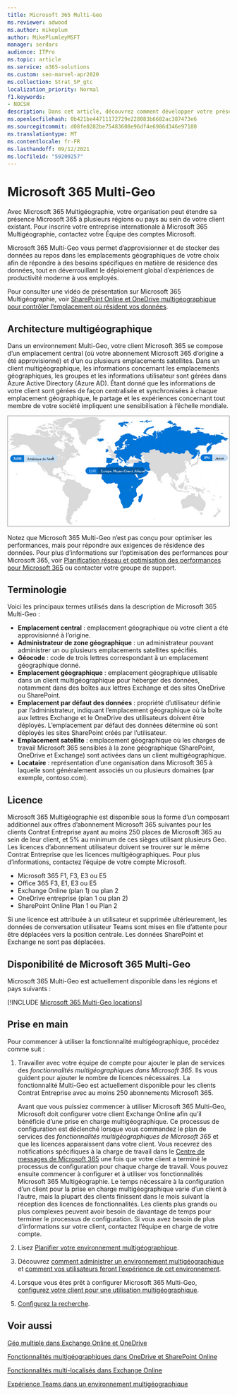 ```yaml
---
title: Microsoft 365 Multi-Geo
ms.reviewer: adwood
ms.author: mikeplum
author: MikePlumleyMSFT
manager: serdars
audience: ITPro
ms.topic: article
ms.service: o365-solutions
ms.custom: seo-marvel-apr2020
ms.collection: Strat_SP_gtc
localization_priority: Normal
f1.keywords:
- NOCSH
description: Dans cet article, découvrez comment développer votre présence Microsoft 365 dans plusieurs régions géographiques avec Microsoft 365 Multigéographie.
ms.openlocfilehash: 0b421be44711172729e228083b6682ac387473e6
ms.sourcegitcommit: d08fe0282be75483608e96df4e6986d346e97180
ms.translationtype: MT
ms.contentlocale: fr-FR
ms.lasthandoff: 09/12/2021
ms.locfileid: "59209257"
---
```

# <a name="microsoft-365-multi-geo"></a>Microsoft 365 Multi-Geo

Avec Microsoft 365 Multigéographie, votre organisation peut étendre sa présence Microsoft 365 à plusieurs régions ou pays au sein de votre client existant. Pour inscrire votre entreprise internationale à Microsoft 365 Multigéographie, contactez votre Équipe des comptes Microsoft.
  
Microsoft 365 Multi-Geo vous permet d’approvisionner et de stocker des données au repos dans les emplacements géographiques de votre choix afin de répondre à des besoins spécifiques en matière de résidence des données, tout en déverrouillant le déploiement global d’expériences de productivité moderne à vos employés.

Pour consulter une vidéo de présentation sur Microsoft 365 Multigéographie, voir [SharePoint Online et OneDrive multigéographique pour contrôler l’emplacement où résident vos données](https://www.youtube.com/watch?v=Do9U3JuROhk).

## <a name="multi-geo-architecture"></a>Architecture multigéographique

Dans un environnement Multi-Geo, votre client Microsoft 365 se compose d’un emplacement central (où votre abonnement Microsoft 365 d’origine a été approvisionné) et d’un ou plusieurs emplacements satellites. Dans un client multigéographique, les informations concernant les emplacements géographiques, les groupes et les informations utilisateur sont gérées dans Azure Active Directory (Azure AD). Étant donné que les informations de votre client sont gérées de façon centralisée et synchronisées à chaque emplacement géographique, le partage et les expériences concernant tout membre de votre société impliquent une sensibilisation à l’échelle mondiale.

![Capture d’écran d’une carte multigéographique à partir SharePoint centre d’administration.](../media/multi-geo-world-map.png)

Notez que Microsoft 365 Multi-Geo n’est pas conçu pour optimiser les performances, mais pour répondre aux exigences de résidence des données. Pour plus d’informations sur l’optimisation des performances pour Microsoft 365, voir [Planification réseau et optimisation des performances pour Microsoft 365](https://support.office.com/article/e5f1228c-da3c-4654-bf16-d163daee8848) ou contacter votre groupe de support.

## <a name="terminology"></a>Terminologie

Voici les principaux termes utilisés dans la description de Microsoft 365 Multi-Geo :

- **Emplacement central** : emplacement géographique où votre client a été approvisionné à l’origine.
- **Administrateur de zone géographique** : un administrateur pouvant administrer un ou plusieurs emplacements satellites spécifiés.
- **Géocode** : code de trois lettres correspondant à un emplacement géographique donné.
- **Emplacement géographique** : emplacement géographique utilisable dans un client multigéographique pour héberger des données, notamment dans des boîtes aux lettres Exchange et des sites OneDrive ou SharePoint.
- **Emplacement par défaut des données** : propriété d’utilisateur définie par l’administrateur, indiquant l’emplacement géographique où la boîte aux lettres Exchange et le OneDrive des utilisateurs doivent être déployés. L’emplacement par défaut des données détermine où sont déployés les sites SharePoint créés par l’utilisateur.
- **Emplacement satellite** : emplacement géographique où les charges de travail Microsoft 365 sensibles à la zone géographique (SharePoint, OneDrive et Exchange) sont activées dans un client multigéographique.
- **Locataire** : représentation d’une organisation dans Microsoft 365 à laquelle sont généralement associés un ou plusieurs domaines (par exemple, contoso.com).

## <a name="licensing"></a>Licence

Microsoft 365 Multigéographie est disponible sous la forme d’un composant additionnel aux offres d’abonnement Microsoft 365 suivantes pour les clients Contrat Entreprise ayant au moins 250 places de Microsoft 365 au sein de leur client, et 5% au minimum de ces sièges utilisant plusieurs Geo. Les licences d’abonnement utilisateur doivent se trouver sur le même Contrat Entreprise que les licences multigéographiques. Pour plus d’informations, contactez l’équipe de votre compte Microsoft.

- Microsoft 365 F1, F3, E3 ou E5
- Office 365 F3, E1, E3 ou E5
- Exchange Online (plan 1) ou plan 2
- OneDrive entreprise (plan 1 ou plan 2)
- SharePoint Online Plan 1 ou Plan 2

Si une licence est attribuée à un utilisateur et supprimée ultérieurement, les données de conversation utilisateur Teams sont mises en file d’attente pour être déplacées vers la position centrale. Les données SharePoint et Exchange ne sont pas déplacées.

## <a name="microsoft-365-multi-geo-availability"></a>Disponibilité de Microsoft 365 Multi-Geo

Microsoft 365 Multi-Geo est actuellement disponible dans les régions et pays suivants :

[!INCLUDE [Microsoft 365 Multi-Geo locations](../includes/microsoft-365-multi-geo-locations.md)]

## <a name="getting-started"></a>Prise en main

Pour commencer à utiliser la fonctionnalité multigéographique, procédez comme suit :

1. Travailler avec votre équipe de compte pour ajouter le plan de services des _fonctionnalités multigéographiques dans Microsoft 365_. Ils vous guident pour ajouter le nombre de licences nécessaires. La fonctionnalité Multi-Geo est actuellement disponible pour les clients Contrat Entreprise avec au moins 250 abonnements Microsoft 365.

   Avant que vous puissiez commencer à utiliser Microsoft 365 Multi-Geo, Microsoft doit configurer votre client Exchange Online afin qu’il bénéficie d’une prise en charge multigéographique. Ce processus de configuration est déclenché lorsque vous commandez le plan de services des *fonctionnalités multigéographiques de Microsoft 365* et que les licences apparaissent dans votre client. Vous recevrez des notifications spécifiques à la charge de travail dans le [Centre de messages de Microsoft 365](https://support.office.com/article/38FB3333-BFCC-4340-A37B-DEDA509C2093) une fois que votre client a terminé le processus de configuration pour chaque charge de travail. Vous pouvez ensuite commencer à configurer et à utiliser vos fonctionnalités Microsoft 365 Multigéographie. Le temps nécessaire à la configuration d’un client pour la prise en charge multigéographique varie d’un client à l’autre, mais la plupart des clients finissent dans le mois suivant la réception des licences de fonctionnalités. Les clients plus grands ou plus complexes peuvent avoir besoin de davantage de temps pour terminer le processus de configuration. Si vous avez besoin de plus d’informations sur votre client, contactez l’équipe en charge de votre compte.

2. Lisez [Planifier votre environnement multigéographique](plan-for-multi-geo.md).

3. Découvrez [comment administrer un environnement multigéographique](administering-a-multi-geo-environment.md) et [comment vos utilisateurs feront l’expérience de cet environnement](multi-geo-user-experience.md).

4. Lorsque vous êtes prêt à configurer Microsoft 365 Multi-Geo, [configurez votre client pour une utilisation multigéographique](multi-geo-tenant-configuration.md).

5. [Configurez la recherche](configure-search-for-multi-geo.md).

## <a name="see-also"></a>Voir aussi

[Géo multiple dans Exchange Online et OneDrive](https://Aka.ms/GoMultiGeo)

[Fonctionnalités multigéographiques dans OneDrive et SharePoint Online](multi-geo-capabilities-in-onedrive-and-sharepoint-online-in-microsoft-365.md)

[Fonctionnalités multi-localisés dans Exchange Online](multi-geo-capabilities-in-exchange-online.md)

[Expérience Teams dans un environnement multigéographique](/microsoftteams/teams-experience-o365odb-spo-multi-geo)
